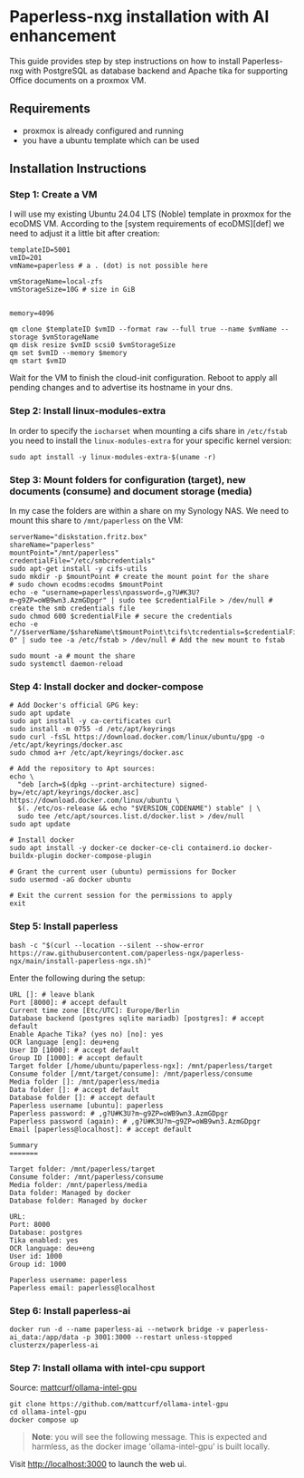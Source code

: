 # Paperless-nxg installation with AI enhancement

This guide provides step by step instructions on how to install Paperless-nxg with PostgreSQL as database backend and Apache tika for supporting Office documents on a proxmox VM.

## Requirements

* proxmox is already configured and running
* you have a ubuntu template which can be used

## Installation Instructions

### Step 1: Create a VM

I will use my existing Ubuntu 24.04 LTS (Noble) template in proxmox for the ecoDMS VM. According to the [system requirements of ecoDMS][def] we need to adjust it a little bit after creation:

```shell
templateID=5001
vmID=201
vmName=paperless # a . (dot) is not possible here

vmStorageName=local-zfs
vmStorageSize=10G # size in GiB


memory=4096

qm clone $templateID $vmID --format raw --full true --name $vmName --storage $vmStorageName
qm disk resize $vmID scsi0 $vmStorageSize
qm set $vmID --memory $memory
qm start $vmID
```

Wait for the VM to finish the cloud-init configuration. Reboot to apply all pending changes and to advertise its hostname in your dns.

### Step 2: Install linux-modules-extra

In order to specify the `iocharset` when mounting a cifs share in `/etc/fstab` you need to install the `linux-modules-extra` for your specific kernel version:

```shell
sudo apt install -y linux-modules-extra-$(uname -r)
```

### Step 3: Mount folders for configuration (target), new documents (consume) and document storage (media)

In my case the folders are within a share on my Synology NAS. We need to mount this share to `/mnt/paperless` on the VM:

```shell
serverName="diskstation.fritz.box"
shareName="paperless"
mountPoint="/mnt/paperless"
credentialFile="/etc/smbcredentials"
sudo apt-get install -y cifs-utils
sudo mkdir -p $mountPoint # create the mount point for the share
# sudo chown ecodms:ecodms $mountPoint
echo -e "username=paperless\npassword=,g?U#K3U?m~g9ZP=oWB9wn3.AzmGDpgr" | sudo tee $credentialFile > /dev/null # create the smb credentials file
sudo chmod 600 $credentialFile # secure the credentials
echo -e "//$serverName/$shareName\t$mountPoint\tcifs\tcredentials=$credentialFile,sec=ntlmv2i,vers=3.0,uid=1000,gid=1000,iocharset=utf8\t0 0" | sudo tee -a /etc/fstab > /dev/null # Add the new mount to fstab

sudo mount -a # mount the share
sudo systemctl daemon-reload
```

### Step 4: Install docker and docker-compose

```shell
# Add Docker's official GPG key:
sudo apt update
sudo apt install -y ca-certificates curl
sudo install -m 0755 -d /etc/apt/keyrings
sudo curl -fsSL https://download.docker.com/linux/ubuntu/gpg -o /etc/apt/keyrings/docker.asc
sudo chmod a+r /etc/apt/keyrings/docker.asc

# Add the repository to Apt sources:
echo \
  "deb [arch=$(dpkg --print-architecture) signed-by=/etc/apt/keyrings/docker.asc] https://download.docker.com/linux/ubuntu \
  $(. /etc/os-release && echo "$VERSION_CODENAME") stable" | \
  sudo tee /etc/apt/sources.list.d/docker.list > /dev/null
sudo apt update

# Install docker
sudo apt install -y docker-ce docker-ce-cli containerd.io docker-buildx-plugin docker-compose-plugin

# Grant the current user (ubuntu) permissions for Docker
sudo usermod -aG docker ubuntu

# Exit the current session for the permissions to apply
exit
```

### Step 5: Install paperless

```shell
bash -c "$(curl --location --silent --show-error https://raw.githubusercontent.com/paperless-ngx/paperless-ngx/main/install-paperless-ngx.sh)"
```

Enter the following during the setup:

```shell
URL []: # leave blank
Port [8000]: # accept default
Current time zone [Etc/UTC]: Europe/Berlin
Database backend (postgres sqlite mariadb) [postgres]: # accept default
Enable Apache Tika? (yes no) [no]: yes
OCR language [eng]: deu+eng
User ID [1000]: # accept default
Group ID [1000]: # accept default
Target folder [/home/ubuntu/paperless-ngx]: /mnt/paperless/target
Consume folder [/mnt/target/consume]: /mnt/paperless/consume
Media folder []: /mnt/paperless/media
Data folder []: # accept default
Database folder []: # accept default
Paperless username [ubuntu]: paperless
Paperless password: # ,g?U#K3U?m~g9ZP=oWB9wn3.AzmGDpgr
Paperless password (again): # ,g?U#K3U?m~g9ZP=oWB9wn3.AzmGDpgr
Email [paperless@localhost]: # accept default

Summary
=======

Target folder: /mnt/paperless/target
Consume folder: /mnt/paperless/consume
Media folder: /mnt/paperless/media
Data folder: Managed by docker
Database folder: Managed by docker

URL:
Port: 8000
Database: postgres
Tika enabled: yes
OCR language: deu+eng
User id: 1000
Group id: 1000

Paperless username: paperless
Paperless email: paperless@localhost
```

### Step 6: Install paperless-ai

```shell
docker run -d --name paperless-ai --network bridge -v paperless-ai_data:/app/data -p 3001:3000 --restart unless-stopped clusterzx/paperless-ai
```

### Step 7: Install ollama with intel-cpu support

Source: [mattcurf/ollama-intel-gpu](https://github.com/mattcurf/ollama-intel-gpu)

```shell
git clone https://github.com/mattcurf/ollama-intel-gpu
cd ollama-intel-gpu
docker compose up 
```

> **Note**: you will see the following message. This is expected and harmless, as the docker image 'ollama-intel-gpu' is built locally.

Visit [http://localhost:3000](http://localhost:3000) to launch the web ui.
